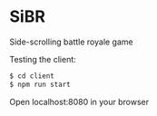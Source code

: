 # SiBR
Side-scrolling battle royale game

Testing the client:

```bash
$ cd client
$ npm run start
```
Open localhost:8080 in your browser